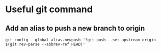 # Useful git command

## Add an alias to push a new branch to origin
```
git config --global alias.newpush '!git push --set-upstream origin $(git rev-parse --abbrev-ref HEAD)'
```


